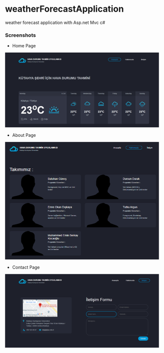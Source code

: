 # weatherForecastApplication
weather forecast application with Asp.net Mvc c#

### Screenshots

- Home Page

![Screenshot](https://github.com/BatuhanGunes/weatherForecastApplication/blob/master/Screenshots/Homepage.png)

- About Page

![Screenshot](https://github.com/BatuhanGunes/weatherForecastApplication/blob/master/Screenshots/AboutPage.png)

- Contact Page

![Screenshot](https://github.com/BatuhanGunes/weatherForecastApplication/blob/master/Screenshots/ContactPage.png)

